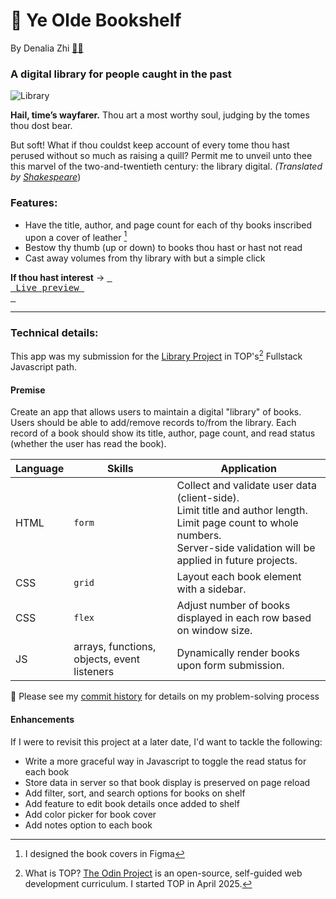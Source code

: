 # 📜 Ye Olde Bookshelf 
By Denalia Zhi  [👩🏻](https://github.com/denaliazhi)

### A digital library for people caught in the past

![Library](https://github.com/user-attachments/assets/403aa3fc-a68c-493c-b023-6ccd351a26ad)

**Hail, time’s wayfarer.** Thou art a most worthy soul, judging by the tomes thou dost bear. 

But soft! What if thou couldst keep account of every tome thou hast perused without so much as raising a quill?
Permit me to unveil unto thee this marvel of the two-and-twentieth century: the library digital.
_(Translated by [Shakespeare](https://openl.io/translate/shakespearean)_)

### Features:
- Have the title, author, and page count for each of thy books inscribed upon a cover of leather [^1]
- Bestow thy thumb (up or down) to books thou hast or hast not read
- Cast away volumes from thy library with but a simple click

**If thou hast interest** → [<kbd> <br> Live preview <br> </kbd>](https://denaliazhi.github.io/odin-library/)

---

### Technical details:
This app was my submission for the [Library Project](https://www.theodinproject.com/lessons/node-path-javascript-library) in TOP's[^2] Fullstack Javascript path.

#### Premise
Create an app that allows users to maintain a digital "library" of books. Users should be able to add/remove records to/from the library. 
Each record of a book should show its title, author, page count, and read status (whether the user has read the book).

| Language | Skills | Application |
| ----------- | ----------- | ----------- |
| HTML | `form` | Collect and validate user data (client-side).<br>Limit title and author length. Limit page count to whole numbers.<br>Server-side validation will be applied in future projects. |
| CSS | `grid` | Layout each book element with a sidebar. |
| CSS | `flex` | Adjust number of books displayed in each row based on window size. |
| JS | arrays, functions, objects, event listeners | Dynamically render books upon form submission. |

👀 Please see my [commit history](https://github.com/denaliazhi/odin-library/commits/main/) for details on my problem-solving process

#### Enhancements
If I were to revisit this project at a later date, I'd want to tackle the following:
- Write a more graceful way in Javascript to toggle the read status for each book
- Store data in server so that book display is preserved on page reload
- Add filter, sort, and search options for books on shelf
- Add feature to edit book details once added to shelf
- Add color picker for book cover
- Add notes option to each book

[^1]: I designed the book covers in Figma
[^2]: What is TOP? [The Odin Project](https://www.theodinproject.com/about) is an open-source, self-guided web development curriculum. I started TOP in April 2025.
